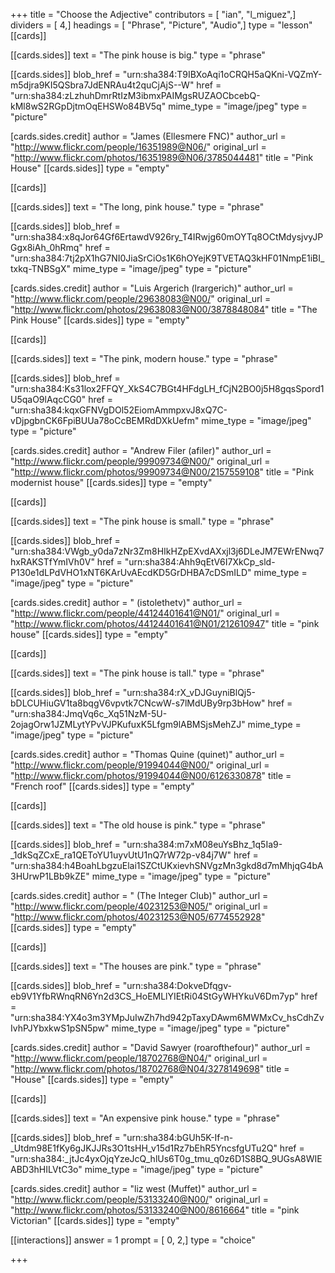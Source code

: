 +++
title = "Choose the Adjective"
contributors = [ "ian", "l_miguez",]
dividers = [ 4,]
headings = [ "Phrase", "Picture", "Audio",]
type = "lesson"
[[cards]]

[[cards.sides]]
text = "The pink house is big."
type = "phrase"

[[cards.sides]]
blob_href = "urn:sha384:T9IBXoAqi1oCRQH5aQKni-VQZmY-m5djra9KI5QSbra7JdENRAu4t2quCjAjS--W"
href = "urn:sha384:zLzhuhDmrRtIzM3ibmxPAIMgsRUZAOCbcebQ-kMl8wS2RGpDjtmOqEHSWo84BV5q"
mime_type = "image/jpeg"
type = "picture"

[cards.sides.credit]
author = "James (Ellesmere FNC)"
author_url = "http://www.flickr.com/people/16351989@N06/"
original_url = "http://www.flickr.com/photos/16351989@N06/3785044481"
title = "Pink House"
[[cards.sides]]
type = "empty"

[[cards]]

[[cards.sides]]
text = "The long, pink house."
type = "phrase"

[[cards.sides]]
blob_href = "urn:sha384:x8qJor64Gf6ErtawdV926ry_T4IRwjg60mOYTq8OCtMdysjvyJPGgx8iAh_0hRmq"
href = "urn:sha384:7tj2pX1hG7NI0JiaSrCiOs1K6hOYejK9TVETAQ3kHF01NmpE1iBI_txkq-TNBSgX"
mime_type = "image/jpeg"
type = "picture"

[cards.sides.credit]
author = "Luis Argerich (lrargerich)"
author_url = "http://www.flickr.com/people/29638083@N00/"
original_url = "http://www.flickr.com/photos/29638083@N00/3878848084"
title = "The Pink House"
[[cards.sides]]
type = "empty"

[[cards]]

[[cards.sides]]
text = "The pink, modern house."
type = "phrase"

[[cards.sides]]
blob_href = "urn:sha384:Ks31lox2FFQY_XkS4C7BGt4HFdgLH_fCjN2BO0j5H8gqsSpord1U5qaO9lAqcCG0"
href = "urn:sha384:kqxGFNVgDOl52EiomAmmpxvJ8xQ7C-vDjpgbnCK6FpiBUUa78oCcBEMRdDXkUefm"
mime_type = "image/jpeg"
type = "picture"

[cards.sides.credit]
author = "Andrew Filer (afiler)"
author_url = "http://www.flickr.com/people/99909734@N00/"
original_url = "http://www.flickr.com/photos/99909734@N00/2157559108"
title = "Pink modernist house"
[[cards.sides]]
type = "empty"

[[cards]]

[[cards.sides]]
text = "The pink house is small."
type = "phrase"

[[cards.sides]]
blob_href = "urn:sha384:VWgb_y0da7zNr3Zm8HIkHZpEXvdAXxjl3j6DLeJM7EWrENwq7hxRAKSTfYmIVh0V"
href = "urn:sha384:Ahh9qEtV6I7XkCp_sld-P130e1dLPdVHO1xNT6KArUvAEcdKD5GrDHBA7cDSmILD"
mime_type = "image/jpeg"
type = "picture"

[cards.sides.credit]
author = " (istolethetv)"
author_url = "http://www.flickr.com/people/44124401641@N01/"
original_url = "http://www.flickr.com/photos/44124401641@N01/212610947"
title = "pink house"
[[cards.sides]]
type = "empty"

[[cards]]

[[cards.sides]]
text = "The pink house is tall."
type = "phrase"

[[cards.sides]]
blob_href = "urn:sha384:rX_vDJGuyniBlQj5-bDLCUHiuGV1ta8bqgV6vpvtk7CNcwW-s7lMdUBy9rp3bHow"
href = "urn:sha384:JmqVq6c_Xq51NzM-5U-2ojagOrw1JZMLytYPvVJPKufuxK5Lfgm9lABMSjsMehZJ"
mime_type = "image/jpeg"
type = "picture"

[cards.sides.credit]
author = "Thomas Quine (quinet)"
author_url = "http://www.flickr.com/people/91994044@N00/"
original_url = "http://www.flickr.com/photos/91994044@N00/6126330878"
title = "French roof"
[[cards.sides]]
type = "empty"

[[cards]]

[[cards.sides]]
text = "The old house is pink."
type = "phrase"

[[cards.sides]]
blob_href = "urn:sha384:m7xM08euYsBhz_1q5Ia9-_1dkSqZCxE_ra1QEToYU1uyvUtU1nQ7rW72p-v84j7W"
href = "urn:sha384:h4BoahLbgzuElai1SZCtUKxievhSNVgzMn3gkd8d7mMhjqG4bA3HUrwP1LBb9kZE"
mime_type = "image/jpeg"
type = "picture"

[cards.sides.credit]
author = " (The Integer Club)"
author_url = "http://www.flickr.com/people/40231253@N05/"
original_url = "http://www.flickr.com/photos/40231253@N05/6774552928"
[[cards.sides]]
type = "empty"

[[cards]]

[[cards.sides]]
text = "The houses are pink."
type = "phrase"

[[cards.sides]]
blob_href = "urn:sha384:DokveDfqgv-eb9V1YfbRWnqRN6Yn2d3CS_HoEMLlYIEtRi04StGyWHYkuV6Dm7yp"
href = "urn:sha384:YX4o3m3YMpJuIwZh7hd942pTaxyDAwm6MWMxCv_hsCdhZvIvhPJYbxkwS1pSN5pw"
mime_type = "image/jpeg"
type = "picture"

[cards.sides.credit]
author = "David Sawyer (roarofthefour)"
author_url = "http://www.flickr.com/people/18702768@N04/"
original_url = "http://www.flickr.com/photos/18702768@N04/3278149698"
title = "House"
[[cards.sides]]
type = "empty"

[[cards]]

[[cards.sides]]
text = "An expensive pink house."
type = "phrase"

[[cards.sides]]
blob_href = "urn:sha384:bGUh5K-If-n-_Utdm98E1fKy6gJKJJRs3O1tsHH_v15d1Rz7bEhR5YncsfgUTu2Q"
href = "urn:sha384:_jtJc4yxOjqYzeJcQ_hlUs6T0g_tmu_q0z6D1S8BQ_9UGsA8WIEABD3hHILVtC3o"
mime_type = "image/jpeg"
type = "picture"

[cards.sides.credit]
author = "liz west (Muffet)"
author_url = "http://www.flickr.com/people/53133240@N00/"
original_url = "http://www.flickr.com/photos/53133240@N00/8616664"
title = "pink Victorian"
[[cards.sides]]
type = "empty"

[[interactions]]
answer = 1
prompt = [ 0, 2,]
type = "choice"

+++
